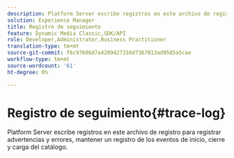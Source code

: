 ```yaml
---
description: Platform Server escribe registros en este archivo de registro para registrar advertencias y errores, mantener un registro de los eventos de inicio, cierre y carga del catálogo.
solution: Experience Manager
title: Registro de seguimiento
feature: Dynamic Media Classic,SDK/API
role: Developer,Administrator,Business Practitioner
translation-type: tm+mt
source-git-commit: f6c97606d7a4209427316d7367013ad9585a5cae
workflow-type: tm+mt
source-wordcount: '61'
ht-degree: 0%

---
```



# Registro de seguimiento{#trace-log}

Platform Server escribe registros en este archivo de registro para registrar advertencias y errores, mantener un registro de los eventos de inicio, cierre y carga del catálogo.

